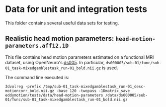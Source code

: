 # Data for unit and integration tests

This folder contains several useful data sets for testing.

## Realistic head motion parameters: `head-motion-parameters.aff12.1D`

This file contains head motion parameters estimated on a functional MRI dataset, using OpenNeuro's [ds005](https://openneuro.org/datasets/ds000005/versions/00001).
In particular, `ds000005/sub-01/func/sub-01_task-mixedgamblestask_run-01_bold.nii.gz` is used.

The command line executed is:
```
3dvolreg -prefix /tmp/sub-01_task-mixedgamblestask_run-01_desc-motioncorr_bold.nii.gz -base 120 -twopass -1Dmatrix_save eddymotion/tests/data/head-motion-parameters /data/ds000005/sub-01/func/sub-01_task-mixedgamblestask_run-01_bold.nii.gz
```